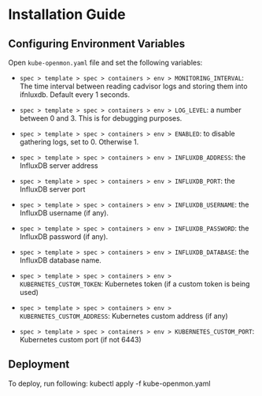 # Installation Guide

## Configuring Environment Variables

Open `kube-openmon.yaml` file and set the following variables:

* `spec > template > spec > containers > env > MONITORING_INTERVAL`: The time interval between reading cadvisor logs and storing them into ifnluxdb. Default every 1 seconds.

* `spec > template > spec > containers > env > LOG_LEVEL`: a number between 0 and 3. This is for debugging purposes.

* `spec > template > spec > containers > env > ENABLED`: to disable gathering logs, set to 0. Otherwise 1.

* `spec > template > spec > containers > env > INFLUXDB_ADDRESS`: the InfluxDB server address

* `spec > template > spec > containers > env > INFLUXDB_PORT`: the InfluxDB server port

* `spec > template > spec > containers > env > INFLUXDB_USERNAME`: the InfluxDB username (if any).

* `spec > template > spec > containers > env > INFLUXDB_PASSWORD`: the InfluxDB password (if any).

* `spec > template > spec > containers > env > INFLUXDB_DATABASE`: the InfluxDB database name.

* `spec > template > spec > containers > env > KUBERNETES_CUSTOM_TOKEN`: Kubernetes token (if a custom token is being used)

* `spec > template > spec > containers > env > KUBERNETES_CUSTOM_ADDRESS`: Kubernetes custom address (if any)

* `spec > template > spec > containers > env > KUBERNETES_CUSTOM_PORT`: Kubernetes custom port (if not 6443)

## Deployment

To deploy, run following:
   kubectl apply -f kube-openmon.yaml
